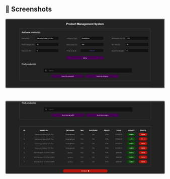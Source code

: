 ## 📸 Screenshots 

<p align="center">
  <img src="./1.png" alt="Interface 1" width="800" style="border: 2px solid #888888; margin-bottom: 20px; border-radius: 4px;" />
  <br><br>
  <img src="./2.png" alt="Interface 2" width="800" style="border: 2px solid #888888; border-radius: 4px;" />
</p>

